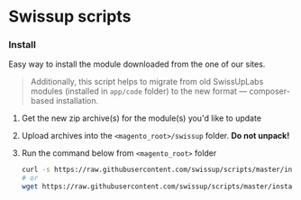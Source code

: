 # Swissup scripts

### Install

Easy way to install the module downloaded from the one of our sites.

> Additionally, this script helps to migrate from old SwissUpLabs modules
> (installed in `app/code` folder) to the new format — composer-based
> installation.

 1. Get the new zip archive(s) for the module(s) you'd like to update
 2. Upload archives into the `<magento_root>/swissup` folder. **Do not unpack!**
 3. Run the command below from `<magento_root>` folder

    ```bash
    curl -s https://raw.githubusercontent.com/swissup/scripts/master/install | bash
    # or
    wget https://raw.githubusercontent.com/swissup/scripts/master/install -qO - | bash
    ```
